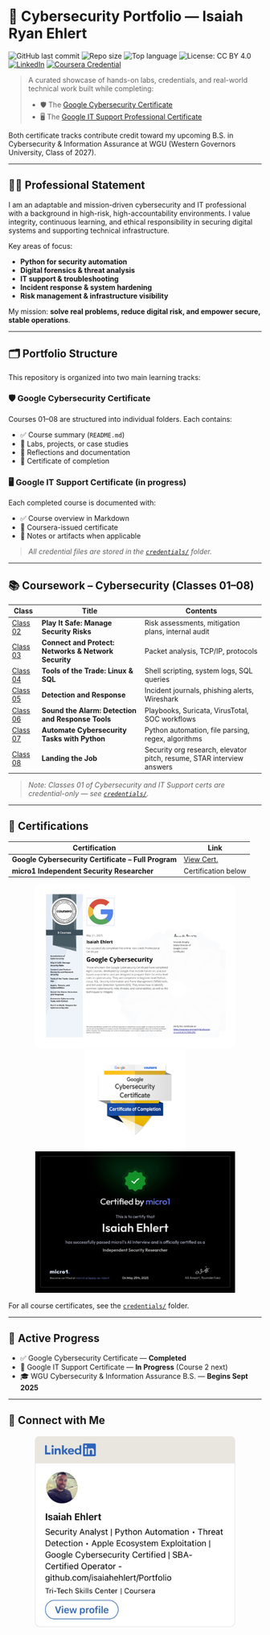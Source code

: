 # 🧭 Cybersecurity Portfolio — Isaiah Ryan Ehlert

![GitHub last commit](https://img.shields.io/github/last-commit/isaiahehlert/Portfolio?color=blue)
![Repo size](https://img.shields.io/github/repo-size/isaiahehlert/Portfolio?color=green)
![Top language](https://img.shields.io/github/languages/top/isaiahehlert/Portfolio?color=yellow)
![License: CC BY 4.0](https://img.shields.io/badge/license-CC%20BY%204.0-lightgrey)
[![LinkedIn](https://img.shields.io/badge/LinkedIn-Isaiah%20Ehlert-blue?logo=linkedin)](https://www.linkedin.com/in/isaiah-ehlert-7ab859360)
[![Coursera Credential](https://img.shields.io/badge/Google%20Cybersecurity%20Certificate-Coursera-blueviolet?logo=coursera)](https://www.coursera.org/account/accomplishments/specialization/certificate/64C6COMILZRC)

> A curated showcase of hands-on labs, credentials, and real-world technical work built while completing:
> 
> - 🛡️ The [Google Cybersecurity Certificate](https://www.coursera.org/professional-certificates/google-cybersecurity)  
> - 🖥️ The [Google IT Support Professional Certificate](https://www.coursera.org/professional-certificates/google-it-support)

Both certificate tracks contribute credit toward my upcoming B.S. in Cybersecurity & Information Assurance at WGU (Western Governors University, Class of 2027).

---

## 👨‍💻 Professional Statement

I am an adaptable and mission-driven cybersecurity and IT professional with a background in high-risk, high-accountability environments. I value integrity, continuous learning, and ethical responsibility in securing digital systems and supporting technical infrastructure.

Key areas of focus:

- **Python for security automation**
- **Digital forensics & threat analysis**
- **IT support & troubleshooting**
- **Incident response & system hardening**
- **Risk management & infrastructure visibility**

My mission: **solve real problems, reduce digital risk, and empower secure, stable operations**.

---

## 🗂️ Portfolio Structure

This repository is organized into two main learning tracks:

### 🛡️ Google Cybersecurity Certificate  
Courses 01–08 are structured into individual folders. Each contains:

- ✅ Course summary (`README.md`)  
- 🧪 Labs, projects, or case studies  
- 📄 Reflections and documentation  
- 📜 Certificate of completion  

### 🖥️ Google IT Support Certificate (in progress)  
Each completed course is documented with:

- ✅ Course overview in Markdown  
- 📜 Coursera-issued certificate  
- 📄 Notes or artifacts when applicable  

> _All credential files are stored in the [`credentials/`](./credentials) folder._

---

## 📚 Coursework – Cybersecurity (Classes 01–08)

| Class | Title | Contents |
|-------|-------|----------|
| [Class 02](./Projects/Class-02-Play-It-Safe) | **Play It Safe: Manage Security Risks** | Risk assessments, mitigation plans, internal audit |
| [Class 03](./Projects/Class-03-Connect-and-Protect) | **Connect and Protect: Networks & Network Security** | Packet analysis, TCP/IP, protocols |
| [Class 04](./Projects/Class-04-Tools-of-the-Trade) | **Tools of the Trade: Linux & SQL** | Shell scripting, system logs, SQL queries |
| [Class 05](./Projects/Class-05-Detection-and-Response) | **Detection and Response** | Incident journals, phishing alerts, Wireshark |
| [Class 06](./Projects/Class-06-Sound-The-Alarm) | **Sound the Alarm: Detection and Response Tools** | Playbooks, Suricata, VirusTotal, SOC workflows |
| [Class 07](./Projects/Class-07-Automate-Cybersecurity-Tasks-With-Python) | **Automate Cybersecurity Tasks with Python** | Python automation, file parsing, regex, algorithms |
| [Class 08](./Projects/Class-08-Landing-the-Job) | **Landing the Job** | Security org research, elevator pitch, resume, STAR interview answers |

> _Note: Classes 01 of Cybersecurity and IT Support certs are credential-only — see [`credentials/`](./credentials)._

---

## 🧾 Certifications

<div align="center">

| Certification | Link |
|---------------|------|
| **Google Cybersecurity Certificate – Full Program** | [View Cert.](https://www.coursera.org/account/accomplishments/specialization/certificate/64C6COMILZRC) |
| **micro1 Independent Security Researcher** | Certification below |

</div>

<div align="center">

<img src="./credentials/assets/google-cybersecurity-certificate.jpeg" width="400" alt="Google Cybersecurity Certificate">

<img src="./credentials/assets/google-cybersecurity-badge.jpeg" width="200" alt="Cybersecurity Badge">

<img src="./credentials/assets/Micro1Certification.png" width="400" alt="micro1 Certification">

</div>

For all course certificates, see the [`credentials/`](./credentials) folder.

---

## 📌 Active Progress

- ✅ Google Cybersecurity Certificate — **Completed**
- 🔄 Google IT Support Certificate — **In Progress** (Course 2 next)
- 🎓 WGU Cybersecurity & Information Assurance B.S. — **Begins Sept 2025**

---

## 🔗 Connect with Me

<div align="center">
  <img src="./credentials/assets/Linkedin-profile-card.jpg" width="400" alt="LinkedIn Profile Card">
</div>
